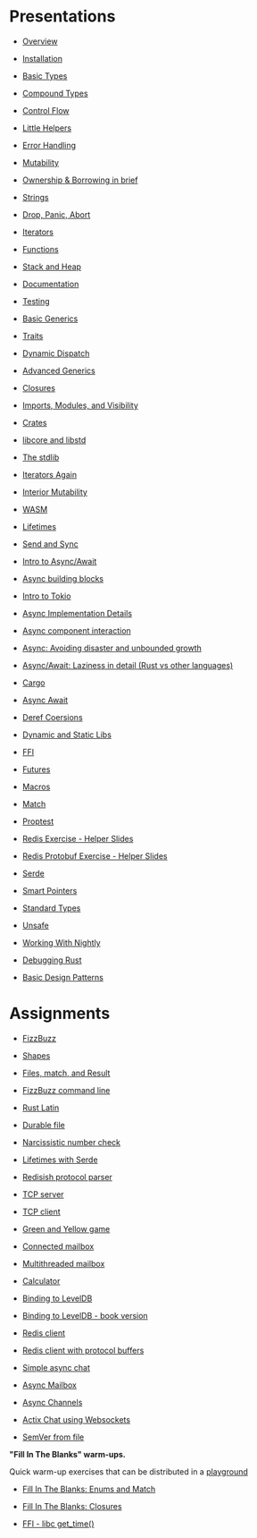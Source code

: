 Presentations
=============

-   [Overview](./overview.html)

-   [Installation](./installation.html)

-   [Basic Types](./basic-types.html)

-   [Compound Types](./compound-types.html)

-   [Control Flow](./control-flow.html)

-   [Little Helpers](./little-helpers.html)

-   [Error Handling](./error-handling.html)

-   [Mutability](./mutability.html)

-   [Ownership & Borrowing in
    brief](./ownership-borrowing-in-brief.html)

-   [Strings](./strings.html)

-   [Drop, Panic, Abort](./drop-panic-abort.html)

-   [Iterators](./iterators.html)

-   [Functions](./functions.html)

-   [Stack and Heap](./stack-and-heap.html)

-   [Documentation](./documentation.html)

-   [Testing](./testing.html)

-   [Basic Generics](./generics-basics.html)

<!-- -->

-   [Traits](./traits.html)

-   [Dynamic Dispatch](./dynamic-dispatch.html)

-   [Advanced Generics](./advanced-generics-bounds.html)

-   [Closures](./closures.html)

-   [Imports, Modules, and
    Visibility](./imports-modules-and-visibility.html)

-   [Crates](./crates.html)

-   [libcore and libstd](./libcore-and-libstd.html)

-   [The stdlib](./std-lib-tour.html)

-   [Iterators Again](./iterators-again.html)

-   [Interior Mutability](./inner-mutability.html)

-   [WASM](./wasm.html)

-   [Lifetimes](./lifetimes.html)

-   [Send and Sync](./send-and-sync.html)

<!-- -->

-   [Intro to Async/Await](./async-await-intro.html)

-   [Async building blocks](./async-building-blocks.html)

-   [Intro to Tokio](./async-tokio-intro.html)

-   [Async Implementation Details](./async-implementation.html)

-   [Async component interaction](./async-component-interaction.html)

-   [Async: Avoiding disaster and unbounded
    growth](./async-growth-handling.html)

-   [Async/Await: Laziness in detail (Rust vs other
    languages)](./async-await-laziness-in-detail.html)

<!-- -->

-   [Cargo](./cargo.html)

-   [Async Await](./async-await.html)

-   [Deref Coersions](./deref-coersions.html)

-   [Dynamic and Static Libs](./dynamic-and-static-libs.html)

-   [FFI](./ffi.html)

-   [Futures](./futures.html)

-   [Macros](./macros.html)

-   [Match](./match.html)

-   [Proptest](./proptest.html)

-   [Redis Exercise - Helper Slides](./redis.html)

-   [Redis Protobuf Exercise - Helper Slides](./redis-protobuf.html)

-   [Serde](./serde.html)

-   [Smart Pointers](./smart-pointers.html)

-   [Standard Types](./standard-types.html)

-   [Unsafe](./unsafe.html)

-   [Working With Nightly](./working-with-nightly.html)

-   [Debugging Rust](./debugging-rust.html)

-   [Basic Design Patterns](./design-patterns.html)

Assignments
===========

-   [FizzBuzz](./assignments/fizzbuzz.html)

-   [Shapes](./assignments/shapes.html)

-   [Files, match, and
    Result](./assignments/files-match-result-assignment.html)

-   [FizzBuzz command line](./assignments/fizzbuzz-command-line.html)

-   [Rust Latin](./assignments/rustlatin.html)

-   [Durable file](./assignments/durable-file.html)

-   [Narcissistic number
    check](./assignments/narcissistic-number-check.html)

-   [Lifetimes with Serde](./assignments/serde-lifetimes.html)

-   [Redisish protocol parser](./assignments/redisish.html)

-   [TCP server](./assignments/tcp-echo-server.html)

-   [TCP client](./assignments/tcp-client.html)

-   [Green and Yellow game](./assignments/green_yellow.html)

-   [Connected mailbox](./assignments/connected-mailbox.html)

-   [Multithreaded mailbox](./assignments/multithreaded-mailbox.html)

-   [Calculator](./assignments/calc.html)

-   [Binding to LevelDB](./assignments/binding-to-leveldb.html)

-   [Binding to LevelDB - book
    version](https://exercises-2021.ferrous-systems.com/ffi-1-exercise.html)

-   [Redis client](./assignments/redis.html)

-   [Redis client with protocol
    buffers](./assignments/redis-protobuf.html)

-   [Simple async chat](./assignments/simple-chat.html)

-   [Async Mailbox](./assignments/async-mailbox.html)

-   [Async Channels](./assignments/async-channels.html)

-   [Actix Chat using Websockets](./assignments/actix.html)

<!-- -->

-   [SemVer from file](./assignments/semver_from_file.html)

**"Fill In The Blanks" warm-ups.**

Quick warm-up exercises that can be distributed in a
[playground](https://play.rust-lang.org)

-   [Fill In The Blanks: Enums and
    Match](./fill_in_the_blanks/enums_match.html)

-   [Fill In The Blanks: Closures](./fill_in_the_blanks/closures.html)

-   [FFI - libc
    get\_time()](https://play.rust-lang.org/?version=stable&mode=debug&edition=2021&gist=762c5965f08b2d0a3c7375a372da6928)
